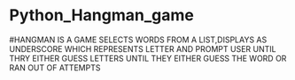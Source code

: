 # Python_Hangman_game
#HANGMAN IS A GAME SELECTS WORDS FROM A LIST,DISPLAYS AS UNDERSCORE WHICH REPRESENTS LETTER AND PROMPT  USER UNTIL THRY EITHER GUESS LETTERS UNTIL THEY EITHER GUESS THE WORD OR RAN OUT OF ATTEMPTS
